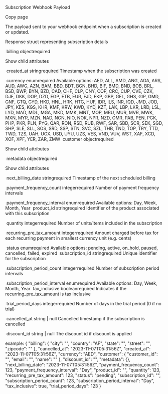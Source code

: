 Subscription Webhook Payload

Copy page

The payload sent to your webhook endpoint when a subscription is created or updated.

Response struct representing subscription details

​
billing
objectrequired

Show child attributes

​
created_at
stringrequired
Timestamp when the subscription was created

​
currency
enum<string>required
Available options: AED, ALL, AMD, ANG, AOA, ARS, AUD, AWG, AZN, BAM, BBD, BDT, BGN, BHD, BIF, BMD, BND, BOB, BRL, BSD, BWP, BYN, BZD, CAD, CHF, CLP, CNY, COP, CRC, CUP, CVE, CZK, DJF, DKK, DOP, DZD, EGP, ETB, EUR, FJD, FKP, GBP, GEL, GHS, GIP, GMD, GNF, GTQ, GYD, HKD, HNL, HRK, HTG, HUF, IDR, ILS, INR, IQD, JMD, JOD, JPY, KES, KGS, KHR, KMF, KRW, KWD, KYD, KZT, LAK, LBP, LKR, LRD, LSL, LYD, MAD, MDL, MGA, MKD, MMK, MNT, MOP, MRU, MUR, MVR, MWK, MXN, MYR, MZN, NAD, NGN, NIO, NOK, NPR, NZD, OMR, PAB, PEN, PGK, PHP, PKR, PLN, PYG, QAR, RON, RSD, RUB, RWF, SAR, SBD, SCR, SEK, SGD, SHP, SLE, SLL, SOS, SRD, SSP, STN, SVC, SZL, THB, TND, TOP, TRY, TTD, TWD, TZS, UAH, UGX, USD, UYU, UZS, VES, VND, VUV, WST, XAF, XCD, XOF, XPF, YER, ZAR, ZMW 
​
customer
objectrequired

Show child attributes

​
metadata
objectrequired

Show child attributes

​
next_billing_date
stringrequired
Timestamp of the next scheduled billing

​
payment_frequency_count
integerrequired
Number of payment frequency intervals

​
payment_frequency_interval
enum<string>required
Available options: Day, Week, Month, Year 
​
product_id
stringrequired
Identifier of the product associated with this subscription

​
quantity
integerrequired
Number of units/items included in the subscription

​
recurring_pre_tax_amount
integerrequired
Amount charged before tax for each recurring payment in smallest currency unit (e.g. cents)

​
status
enum<string>required
Available options: pending, active, on_hold, paused, cancelled, failed, expired 
​
subscription_id
stringrequired
Unique identifier for the subscription

​
subscription_period_count
integerrequired
Number of subscription period intervals

​
subscription_period_interval
enum<string>required
Available options: Day, Week, Month, Year 
​
tax_inclusive
booleanrequired
Indicates if the recurring_pre_tax_amount is tax inclusive

​
trial_period_days
integerrequired
Number of days in the trial period (0 if no trial)

​
cancelled_at
string | null
Cancelled timestamp if the subscription is cancelled

​
discount_id
string | null
The discount id if discount is applied


example:
{
  "billing": {
    "city": "<string>",
    "country": "AF",
    "state": "<string>",
    "street": "<string>",
    "zipcode": "<string>"
  },
  "cancelled_at": "2023-11-07T05:31:56Z",
  "created_at": "2023-11-07T05:31:56Z",
  "currency": "AED",
  "customer": {
    "customer_id": "<string>",
    "email": "<string>",
    "name": "<string>"
  },
  "discount_id": "<string>",
  "metadata": {},
  "next_billing_date": "2023-11-07T05:31:56Z",
  "payment_frequency_count": 123,
  "payment_frequency_interval": "Day",
  "product_id": "<string>",
  "quantity": 123,
  "recurring_pre_tax_amount": 123,
  "status": "pending",
  "subscription_id": "<string>",
  "subscription_period_count": 123,
  "subscription_period_interval": "Day",
  "tax_inclusive": true,
  "trial_period_days": 123
}